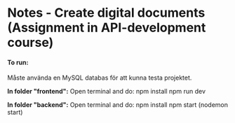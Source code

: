 # Notes - Create digital documents (Assignment in API-development course)

#### To run:

Måste använda en MySQL databas för att kunna testa projektet.

**In folder "frontend":**
Open terminal and do:
npm install
npm run dev

**In folder "backend":**
Open terminal and do:
npm install
npm start (nodemon start) 


